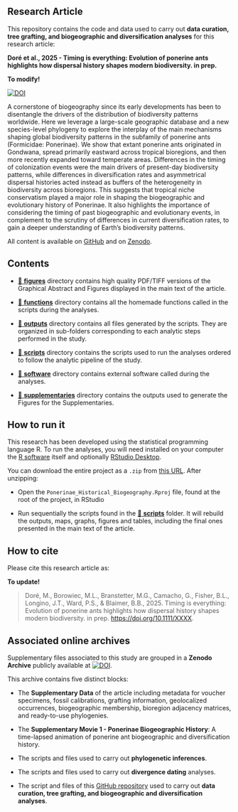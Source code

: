 
<!-- README.md is generated from README.Rmd. Please edit that file -->

## Research Article

This repository contains the code and data used to carry out **data
curation, tree grafting, and biogeographic and diversification
analyses** for this research article:

**Doré et al., 2025 - Timing is everything: Evolution of ponerine ants
highlights how dispersal history shapes modern biodiversity. in prep.**

**To modify!**

[![DOI](https://zenodo.org/badge/DOI/10.1111/XXXX.svg)](https://doi.org/10.1111/XXXX)

A cornerstone of biogeography since its early developments has been to
disentangle the drivers of the distribution of biodiversity patterns
worldwide. Here we leverage a large-scale geographic database and a new
species-level phylogeny to explore the interplay of the main mechanisms
shaping global biodiversity patterns in the subfamily of ponerine ants
(Formicidae: Ponerinae). We show that extant ponerine ants originated in
Gondwana, spread primarily eastward across tropical bioregions, and then
more recently expanded toward temperate areas. Differences in the timing
of colonization events were the main drivers of present-day biodiversity
patterns, while differences in diversification rates and asymmetrical
dispersal histories acted instead as buffers of the heterogeneity in
biodiversity across bioregions. This suggests that tropical niche
conservatism played a major role in shaping the biogeographic and
evolutionary history of Ponerinae. It also highlights the importance of
considering the timing of past biogeographic and evolutionary events, in
complement to the scrutiny of differences in current diversification
rates, to gain a deeper understanding of Earth’s biodiversity patterns.

All content is available on
[GitHub](https://github.com/MaelDore/Ponerinae_Historical_Biogeography)
and on [Zenodo](https://doi.org/10.5281/zenodo.14216556).

## Contents

- [:file_folder: **figures**](figures/) directory contains high quality
  PDF/TIFF versions of the Graphical Abstract and Figures displayed in
  the main text of the article.

- [:file_folder: **functions**](functions/) directory contains all the
  homemade functions called in the scripts during the analyses.

- [:file_folder: **outputs**](outputs/) directory contains all files
  generated by the scripts. They are organized in sub-folders
  corresponding to each analytic steps performed in the study.

- [:file_folder: **scripts**](scripts/) directory contains the scripts
  used to run the analyses ordered to follow the analytic pipeline of
  the study.

- [:file_folder: **software**](software/) directory contains external
  software called during the analyses.

- [:file_folder: **supplementaries**](supplementaries/) directory
  contains the outputs used to generate the Figures for the
  Supplementaries.

## How to run it

This research has been developed using the statistical programming
language R. To run the analyses, you will need installed on your
computer the [R software](https://cloud.r-project.org/) itself and
optionally [RStudio
Desktop](https://rstudio.com/products/rstudio/download/).

You can download the entire project as a `.zip` from [this
URL](https://github.com/MaelDore/Ponerinae_Historical_Biogeography/zipball/master/).
After unzipping:

- Open the `Ponerinae_Historical_Biogeography.Rproj` file, found at the
  root of the project, in RStudio

- Run sequentially the scripts found in the [:file_folder:
  **scripts**](scripts/) folder. It will rebuild the outputs, maps,
  graphs, figures and tables, including the final ones presented in the
  main text of the article.

## How to cite

Please cite this research article as:

**To update!**

> Doré, M., Borowiec, M.L., Branstetter, M.G., Camacho, G., Fisher,
> B.L., Longino, J.T., Ward, P.S., & Blaimer, B.B., 2025. Timing is
> everything: Evolution of ponerine ants highlights how dispersal
> history shapes modern biodiversity. in prep.
> <https://doi.org/10.1111/XXXX>.

## Associated online archives

Supplementary files associated to this study are grouped in a **Zenodo
Archive** publicly available at
[![DOI](https://zenodo.org/badge/DOI/10.5281/zenodo.14216556.svg)](https://doi.org/10.5281/zenodo.14216556).

This archive contains five distinct blocks:

- The **Supplementary Data** of the article including metadata for
  voucher specimens, fossil calibrations, grafting information,
  geolocalized occurrences, biogeographic membership, bioregion
  adjacency matrices, and ready-to-use phylogenies.

- The **Supplementary Movie 1 - Ponerinae Biogeographic History**: A
  time-lapsed animation of ponerine ant biogeographic and
  diversification history.

- The scripts and files used to carry out **phylogenetic inferences**.

- The scripts and files used to carry out **divergence dating**
  analyses.

- The script and files of this [GitHub
  repository](https://github.com/MaelDore/Ponerinae_Historical_Biogeography)
  used to carry out **data curation, tree grafting, and biogeographic
  and diversification analyses**.
